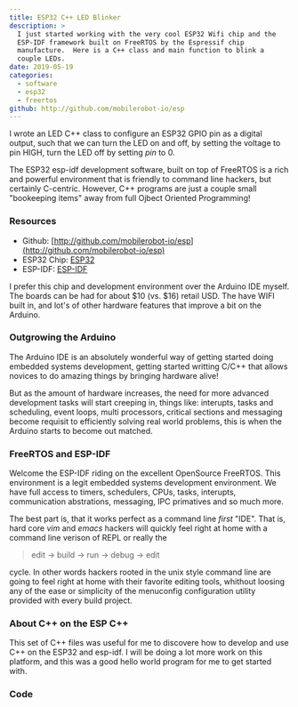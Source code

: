 ```yaml
---
title: ESP32 C++ LED Blinker
description: >
  I just started working with the very cool ESP32 Wifi chip and the
  ESP-IDF framework built on FreeRTOS by the Espressif chip
  manufacture.  Here is a C++ class and main function to blink a
  couple LEDs. 
date: 2019-05-19
categories:
  - software 
  - esp32
  - freertos
github: http://github.com/mobilerobot-io/esp
---
```


I wrote an LED C++ class to configure an ESP32 GPIO pin as a digital
output, such that we can turn the LED on and off, by setting the
voltage to pin HIGH, turn the LED off by setting _pin_ to 0.



The ESP32 esp-idf development software, built on top of FreeRTOS is a
rich and powerful environment that is friendly to command line
hackers, but certainly C-centric.  However, C++ programs are just a
couple small "bookeeping items" away from full Ojbect Oriented
Programming!

### Resources

- Github: [http://github.com/mobilerobot-io/esp](http://github.com/mobilerobot-io/esp)
- ESP32 Chip: [ESP32](http://esp32.org)
- ESP-IDF: [ESP-IDF](https://docs.espressif.com/projects/esp-idf/en/latest/index.html)

I prefer this chip and development environment over the Arduino IDE
myself.  The boards can be had for about $10 (vs. $16) retail USD. The
have WIFI built in, and lot's of other hardware features that improve
a bit on the Arduino. 

### Outgrowing the Arduino

The Arduino IDE is an absolutely wonderful way of getting started
doing embedded systems development, getting started writting C/C++
that allows novices to do amazing things by bringing hardware alive! 

But as the amount of hardware increases, the need for more advanced
development tasks will start creeping in, things like: interupts,
tasks and scheduling, event loops, multi processors, critical sections
and messaging become requisit to efficiently solving real world
problems, this is when the Arduino starts to become out matched.

### FreeRTOS and ESP-IDF

Welcome the ESP-IDF riding on the excellent OpenSource FreeRTOS.  This
environment is a legit embedded systems development environment.  We
have full access to timers, schedulers, CPUs, tasks, interupts,
communication abstrations, messaging, IPC primatives and so much more.

The best part is, that it works perfect as a command line _first_
"IDE".  That is, hard core _vim_ and _emacs_ hackers will quickly feel
right at home with a command line verison of REPL or really the 

> edit -> build -> run -> debug -> edit 

cycle.  In other words hackers rooted in the unix style command line
are going to feel right at home with their favorite editing tools,
whithout loosing any of the ease or simplicity of the menuconfig
configuration utility provided with every build project.

### About C++ on the ESP C++

This set of C++ files was useful for me to discovere how to develop
and use C++ on the ESP32 and esp-idf.  I will be doing a lot more work
on this platform, and this was a good hello world program for me to
get started with. 

### Code

<script src="https://gist.github.com/rustyeddy/da838496344c327869488602975ba437.js"></script>

